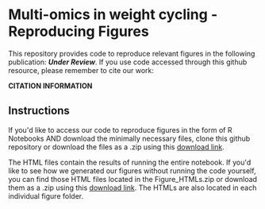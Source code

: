 # Multi-omics in weight cycling - Reproducing Figures
This repository provides code to reproduce relevant figures in the following publication: ***Under Review***. If you use code accessed through this github resource, please remember to cite our work:

**CITATION INFORMATION**

## Instructions 
If you'd like to access our code to reproduce figures in the form of R Notebooks AND download the minimally necessary files, clone this github repository or download the files as a .zip using this <a href="https://github.com/HastyLab/Multiomics-WeightCycling-Figures/archive/refs/heads/main.zip">download link</a>.

The HTML files contain the results of running the entire notebook. If you'd like to see how we generated our figures without running the code yourself, you can find those HTML files located in the Figure_HTMLs.zip or download them as a .zip using this <a href="https://github.com/HastyLab/Multiomics-WeightCycling-Figures/raw/main/Figure_HTMLs.zip">download link</a>. The HTMLs are also located in each individual figure folder.

